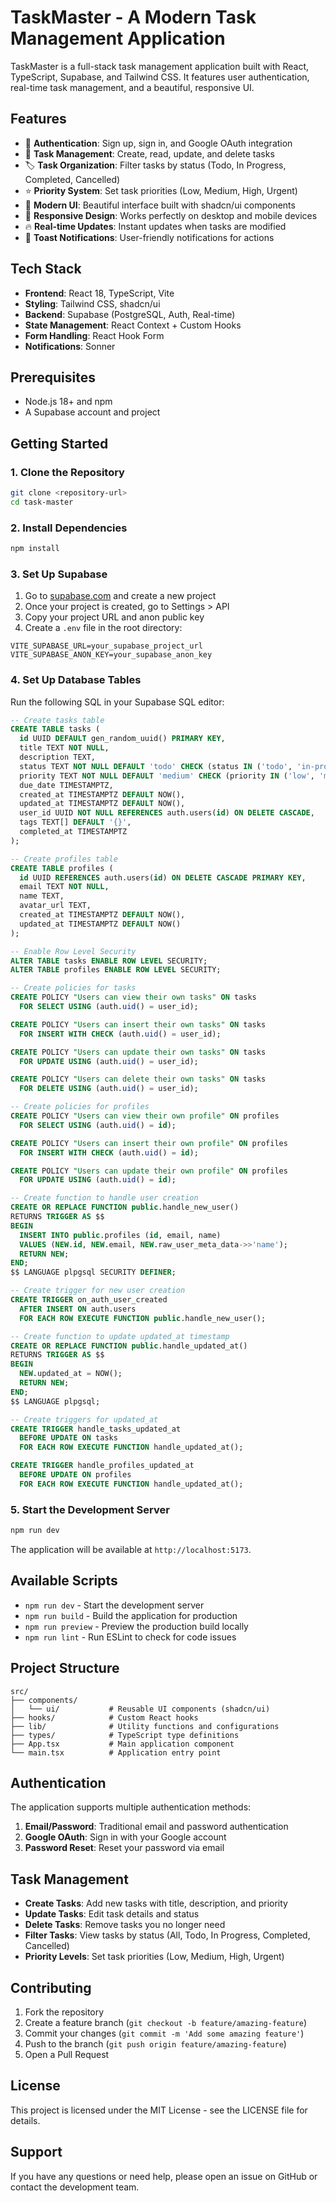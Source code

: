 # TaskMaster - A Modern Task Management Application

TaskMaster is a full-stack task management application built with React, TypeScript, Supabase, and Tailwind CSS. It features user authentication, real-time task management, and a beautiful, responsive UI.

## Features

- 🔐 **Authentication**: Sign up, sign in, and Google OAuth integration
- 📝 **Task Management**: Create, read, update, and delete tasks
- 🏷️ **Task Organization**: Filter tasks by status (Todo, In Progress, Completed, Cancelled)
- ⭐ **Priority System**: Set task priorities (Low, Medium, High, Urgent)
- 🎨 **Modern UI**: Beautiful interface built with shadcn/ui components
- 📱 **Responsive Design**: Works perfectly on desktop and mobile devices
- 🔥 **Real-time Updates**: Instant updates when tasks are modified
- 🔔 **Toast Notifications**: User-friendly notifications for actions

## Tech Stack

- **Frontend**: React 18, TypeScript, Vite
- **Styling**: Tailwind CSS, shadcn/ui
- **Backend**: Supabase (PostgreSQL, Auth, Real-time)
- **State Management**: React Context + Custom Hooks
- **Form Handling**: React Hook Form
- **Notifications**: Sonner

## Prerequisites

- Node.js 18+ and npm
- A Supabase account and project

## Getting Started

### 1. Clone the Repository

```bash
git clone <repository-url>
cd task-master
```

### 2. Install Dependencies

```bash
npm install
```

### 3. Set Up Supabase

1. Go to [supabase.com](https://supabase.com) and create a new project
2. Once your project is created, go to Settings > API
3. Copy your project URL and anon public key
4. Create a `.env` file in the root directory:

```env
VITE_SUPABASE_URL=your_supabase_project_url
VITE_SUPABASE_ANON_KEY=your_supabase_anon_key
```

### 4. Set Up Database Tables

Run the following SQL in your Supabase SQL editor:

```sql
-- Create tasks table
CREATE TABLE tasks (
  id UUID DEFAULT gen_random_uuid() PRIMARY KEY,
  title TEXT NOT NULL,
  description TEXT,
  status TEXT NOT NULL DEFAULT 'todo' CHECK (status IN ('todo', 'in-progress', 'completed', 'cancelled')),
  priority TEXT NOT NULL DEFAULT 'medium' CHECK (priority IN ('low', 'medium', 'high', 'urgent')),
  due_date TIMESTAMPTZ,
  created_at TIMESTAMPTZ DEFAULT NOW(),
  updated_at TIMESTAMPTZ DEFAULT NOW(),
  user_id UUID NOT NULL REFERENCES auth.users(id) ON DELETE CASCADE,
  tags TEXT[] DEFAULT '{}',
  completed_at TIMESTAMPTZ
);

-- Create profiles table
CREATE TABLE profiles (
  id UUID REFERENCES auth.users(id) ON DELETE CASCADE PRIMARY KEY,
  email TEXT NOT NULL,
  name TEXT,
  avatar_url TEXT,
  created_at TIMESTAMPTZ DEFAULT NOW(),
  updated_at TIMESTAMPTZ DEFAULT NOW()
);

-- Enable Row Level Security
ALTER TABLE tasks ENABLE ROW LEVEL SECURITY;
ALTER TABLE profiles ENABLE ROW LEVEL SECURITY;

-- Create policies for tasks
CREATE POLICY "Users can view their own tasks" ON tasks
  FOR SELECT USING (auth.uid() = user_id);

CREATE POLICY "Users can insert their own tasks" ON tasks
  FOR INSERT WITH CHECK (auth.uid() = user_id);

CREATE POLICY "Users can update their own tasks" ON tasks
  FOR UPDATE USING (auth.uid() = user_id);

CREATE POLICY "Users can delete their own tasks" ON tasks
  FOR DELETE USING (auth.uid() = user_id);

-- Create policies for profiles
CREATE POLICY "Users can view their own profile" ON profiles
  FOR SELECT USING (auth.uid() = id);

CREATE POLICY "Users can insert their own profile" ON profiles
  FOR INSERT WITH CHECK (auth.uid() = id);

CREATE POLICY "Users can update their own profile" ON profiles
  FOR UPDATE USING (auth.uid() = id);

-- Create function to handle user creation
CREATE OR REPLACE FUNCTION public.handle_new_user()
RETURNS TRIGGER AS $$
BEGIN
  INSERT INTO public.profiles (id, email, name)
  VALUES (NEW.id, NEW.email, NEW.raw_user_meta_data->>'name');
  RETURN NEW;
END;
$$ LANGUAGE plpgsql SECURITY DEFINER;

-- Create trigger for new user creation
CREATE TRIGGER on_auth_user_created
  AFTER INSERT ON auth.users
  FOR EACH ROW EXECUTE FUNCTION public.handle_new_user();

-- Create function to update updated_at timestamp
CREATE OR REPLACE FUNCTION public.handle_updated_at()
RETURNS TRIGGER AS $$
BEGIN
  NEW.updated_at = NOW();
  RETURN NEW;
END;
$$ LANGUAGE plpgsql;

-- Create triggers for updated_at
CREATE TRIGGER handle_tasks_updated_at
  BEFORE UPDATE ON tasks
  FOR EACH ROW EXECUTE FUNCTION handle_updated_at();

CREATE TRIGGER handle_profiles_updated_at
  BEFORE UPDATE ON profiles
  FOR EACH ROW EXECUTE FUNCTION handle_updated_at();
```

### 5. Start the Development Server

```bash
npm run dev
```

The application will be available at `http://localhost:5173`.

## Available Scripts

- `npm run dev` - Start the development server
- `npm run build` - Build the application for production
- `npm run preview` - Preview the production build locally
- `npm run lint` - Run ESLint to check for code issues

## Project Structure

```
src/
├── components/
│   └── ui/           # Reusable UI components (shadcn/ui)
├── hooks/            # Custom React hooks
├── lib/              # Utility functions and configurations
├── types/            # TypeScript type definitions
├── App.tsx           # Main application component
└── main.tsx          # Application entry point
```

## Authentication

The application supports multiple authentication methods:

1. **Email/Password**: Traditional email and password authentication
2. **Google OAuth**: Sign in with your Google account
3. **Password Reset**: Reset your password via email

## Task Management

- **Create Tasks**: Add new tasks with title, description, and priority
- **Update Tasks**: Edit task details and status
- **Delete Tasks**: Remove tasks you no longer need
- **Filter Tasks**: View tasks by status (All, Todo, In Progress, Completed, Cancelled)
- **Priority Levels**: Set task priorities (Low, Medium, High, Urgent)

## Contributing

1. Fork the repository
2. Create a feature branch (`git checkout -b feature/amazing-feature`)
3. Commit your changes (`git commit -m 'Add some amazing feature'`)
4. Push to the branch (`git push origin feature/amazing-feature`)
5. Open a Pull Request

## License

This project is licensed under the MIT License - see the LICENSE file for details.

## Support

If you have any questions or need help, please open an issue on GitHub or contact the development team.
